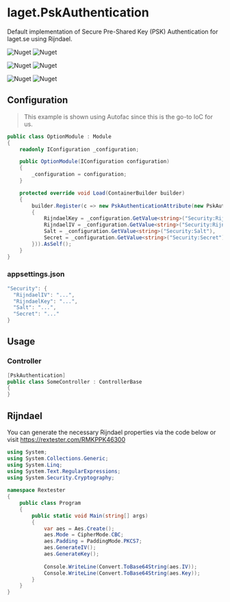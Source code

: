 # laget.PskAuthentication
Default implementation of Secure Pre-Shared Key (PSK) Authentication for laget.se using Rijndael.

![Nuget](https://img.shields.io/nuget/v/laget.PskAuthentication.Client?label=laget.PskAuthentication.Client)
![Nuget](https://img.shields.io/nuget/dt/laget.PskAuthentication.Client?label=laget.PskAuthentication.Client)

![Nuget](https://img.shields.io/nuget/v/laget.PskAuthentication.Core?label=laget.PskAuthentication.Core)
![Nuget](https://img.shields.io/nuget/dt/laget.PskAuthentication.Core?label=laget.PskAuthentication.Core)

![Nuget](https://img.shields.io/nuget/v/laget.PskAuthentication.Mvc?label=laget.PskAuthentication.Mvc)
![Nuget](https://img.shields.io/nuget/dt/laget.PskAuthentication.Mvc?label=laget.PskAuthentication.Mvc)

## Configuration
> This example is shown using Autofac since this is the go-to IoC for us.
```c#
public class OptionModule : Module
{
    readonly IConfiguration _configuration;

    public OptionModule(IConfiguration configuration)
    {
        _configuration = configuration;
    }

    protected override void Load(ContainerBuilder builder)
    {
        builder.Register(c => new PskAuthenticationAttribute(new PskAuthenticationOptions
        {
            RijndaelKey = _configuration.GetValue<string>("Security:RijndaelKey"),
            RijndaelIV = _configuration.GetValue<string>("Security:RijndaelIV"),
            Salt = _configuration.GetValue<string>("Security:Salt"),
            Secret = _configuration.GetValue<string>("Security:Secret")
        })).AsSelf();
    }
}
```

### appsettings.json
```c#
"Security": {
  "RijndaelIV": "...",
  "RijndaelKey": "...",
  "Salt": "...",
  "Secret": "..."
}
```

## Usage
### Controller
```c#
[PskAuthentication]
public class SomeController : ControllerBase
{
}
```

## Rijndael
You can generate the necessary Rijndael properties via the code below or visit https://rextester.com/RMKPPK46300

```c#
using System;
using System.Collections.Generic;
using System.Linq;
using System.Text.RegularExpressions;
using System.Security.Cryptography;
    
namespace Rextester
{
    public class Program
    {
        public static void Main(string[] args)
        {
            var aes = Aes.Create();
            aes.Mode = CipherMode.CBC;
            aes.Padding = PaddingMode.PKCS7;
            aes.GenerateIV();
            aes.GenerateKey();
            
            Console.WriteLine(Convert.ToBase64String(aes.IV));
            Console.WriteLine(Convert.ToBase64String(aes.Key));
        }
    }
}
```
